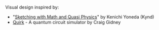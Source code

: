Visual design inspired by:
- "[Sketching with Math and Quasi Physics](https://kynd.github.io/p5sketches/index.html)" by Kenichi Yoneda (Kynd)
- [Quirk](https://algassert.com/2016/05/22/quirk.html) - A quantum circuit simulator by Craig Gidney
